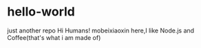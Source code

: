 # hello-world
just another repo
Hi Humans!
mobeixiaoxin here,I like Node.js and Coffee(that's what i am made of)
